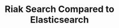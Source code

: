 ---
title: Riak Search Compared to Elasticsearch
project: riak
version: 2.0.0+
document: appendix
index: true
keywords: [comparisons, search, elastic-search]
---